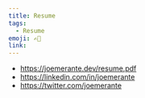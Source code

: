 ```yaml
---
title: Resume
tags:
  - Resume
emoji: ✍🏼
link: 
---
```


- https://joemerante.dev/resume.pdf
- https://linkedin.com/in/joemerante
- https://twitter.com/joemerante
